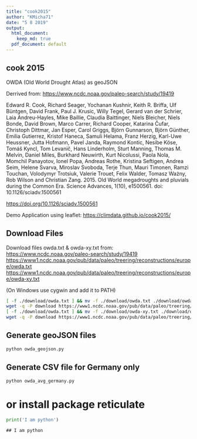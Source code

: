 ```yaml
---
title: "cook2015"
author: "KMicha71"
date: "5 8 2019"
output:
  html_document: 
    keep_md: true
  pdf_document: default
---
```




## cook 2015


OWDA (Old World Drought Atlas) as geoJSON

Derrived from: https://www.ncdc.noaa.gov/paleo-search/study/19419

Edward R. Cook, Richard Seager, Yochanan Kushnir, Keith R. Briffa, Ulf Büntgen, David Frank, Paul J. Krusic, Willy Tegel, Gerard van der Schrier, Laia Andreu-Hayles, Mike Baillie, Claudia Baittinger, Niels Bleicher, Niels Bonde, David Brown, Marco Carrer, Richard Cooper, Katarina Čufar, Christoph Dittmar, Jan Esper, Carol Griggs, Björn Gunnarson, Björn Günther, Emilia Gutierrez, Kristof Haneca, Samuli Helama, Franz Herzig, Karl-Uwe Heussner, Jutta Hofmann, Pavel Janda, Raymond Kontic, Nesibe Köse, Tomáš Kyncl, Tom Levanič, Hans Linderholm, Sturt Manning, Thomas M. Melvin, Daniel Miles, Burkhard Neuwirth, Kurt Nicolussi, Paola Nola, Momchil Panayotov, Ionel Popa, Andreas Rothe, Kristina Seftigen, Andrea Seim, Helene Svarva, Miroslav Svoboda, Terje Thun, Mauri Timonen, Ramzi Touchan, Volodymyr Trotsiuk, Valerie Trouet, Felix Walder, Tomasz Ważny, Rob Wilson and Christian Zang. 2015. Old World megadroughts and pluvials during the Common Era. Science Advances, 1(10), e1500561. doi: 10.1126/sciadv.1500561

https://doi.org/10.1126/sciadv.1500561

Demo Application using leaflet: https://climdata.github.io/cook2015/

## Download Files

Download files owda.txt & owda-xy.txt from:
 https://www.ncdc.noaa.gov/paleo-search/study/19419
  https://www1.ncdc.noaa.gov/pub/data/paleo/treering/reconstructions/europe/owda.txt
  https://www1.ncdc.noaa.gov/pub/data/paleo/treering/reconstructions/europe/owda-xy.txt
  
(On Windows use cygwin and add it to PATH)  


```sh
[ -f ./download/owda.txt ] && mv -f ./download/owda.txt ./download/owda.bck.txt
wget -q -P download https://www1.ncdc.noaa.gov/pub/data/paleo/treering/reconstructions/europe/owda.txt
[ -f ./download/owda.txt ] && mv -f ./download/owda-xy.txt ./download/owda-xy.bck.txt
wget -q -P download https://www1.ncdc.noaa.gov/pub/data/paleo/treering/reconstructions/europe/owda-xy.txt
```

## Generate geoJSON files


```sh
python owda_geojson.py
```


## Generate CSV file for Germany only


```sh
python owda_avg_germany.py
```

# or install package reticulate

```python
print('I am python') 
```

```
## I am python
```
